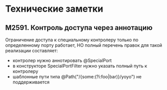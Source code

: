 # Технические заметки

## M2591. Контроль доступа через аннотацию

Ограничение доступа к специальному контролеру только
по определенному порту работает, НО полный перечень правок для
такой реализации составляет:
- контролер нужно аннотировать @SpecialPort
- в конструкторе SpecialPortFilter нужно указать полный путь к контролеру
- шаблонные пути типа @Path("/{some:(?i:foo|bar)}/yoyo") не поддерживается

